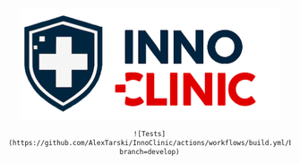 <div align="center">
    <img src="/assets/innoclinic-logo.png" alt="InnoClinic Logo" width="" height="200"/>
    
    ![Tests](https://github.com/AlexTarski/InnoClinic/actions/workflows/build.yml/badge.svg?branch=develop)

</div>

